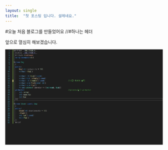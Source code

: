 ```yaml
---
layout: single
title:  "첫 포스팅 입니다. 설레네요."
---
```


#오늘 처음 블로그를 만들었어요 //#하나는 헤더

앞으로 열심히 해보겠습니다.

![bagstack.h](../images/2023-01-04-first/bagstack.h.jpg)
